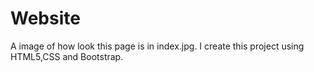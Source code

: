 # Website
A image of how look this page is in index.jpg.
I create this project using HTML5,CSS and Bootstrap.
